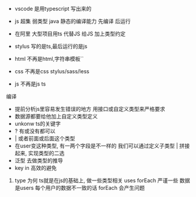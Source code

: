 - vscode 是用typescript 写出来的
- js 超集 弱类型
    java 静态的编译能力 先编译 后运行
- 在阿里 大型项目用ts 代替JS
    给JS 加上类型约定
- stylus
    写的是ts,最后运行的是js

- html 不再是html,字符串模板``
- css 不再是css stylus/sass/less
- js 不再是js ts

编译


- 提前分析js里容易发生错误的地方
    用接口或自定义类型来严格要求
- 数据源都要给他加上自定义类型定义
- unkonw ts的关键字
- ? 有或没有都可以
- | 或者前面或后面这个类型
- 在user变这种类型, 有一两个字段是不一样的
    我们可以通过定义子类型 | 拼接起来, 实现类型的二选
- <Admin> 泛型 去做类型的推导
- key in 高效的避免
1. type 为何
    ts就是在js的基础上, 做一些类型相关
        uses forEach
        严谨一些
        数据是users 每个用户的数据不一致的话
        forEach 会产生问题
